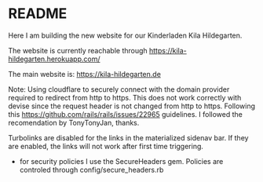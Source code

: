 # README

Here I am building the new website for our Kinderladen Kila Hildegarten.

The website is currently reachable through https://kila-hildegarten.herokuapp.com/

The main website is: https://kila-hildegarten.de

Note:
Using cloudflare to securely connect with the domain provider required to redirect from http to https. This does not work correctly with devise since the request header is not changed from http to https. Following this https://github.com/rails/rails/issues/22965 guidelines. I followed the recomendation by TonyTonyJan, thanks.

Turbolinks are disabled for the links in the materialized sidenav bar. If they are enabled, the links will not work after first time triggering.


- for security policies I use the SecureHeaders gem. Policies are controled through config/secure_headers.rb